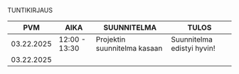 TUNTIKIRJAUS


| PVM       | AIKA      | SUUNNITELMA                    | TULOS                  |
|-----------|-----------|--------------------------------|------------------------|
| 03.22.2025| 12:00 - 13:30          | Projektin suunnitelma kasaan   |  Suunnitelma edistyi hyvin! 
| 03.22.2025|
